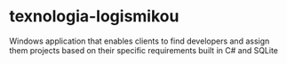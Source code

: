 # texnologia-logismikou
Windows application that enables clients to find developers and assign them projects based on their specific requirements built in C# and SQLite

